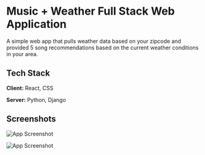 
# Music + Weather Full Stack Web Application

A simple web app that pulls weather data based on your zipcode and provided 5 song recommendations based on the current weather conditions in your area.


## Tech Stack

**Client:** React, CSS

**Server:** Python, Django


## Screenshots

![App Screenshot](https://github.com/tygmcd/music-weather-full-stack/assets/114266080/f34fcf65-ac6e-4658-a661-082cbe884700)

![App Screenshot](https://github.com/tygmcd/music-weather-full-stack/assets/114266080/d6633e99-bdec-4c16-a9c9-f59a2630aee0)

